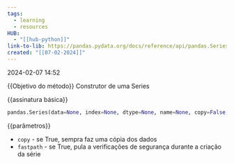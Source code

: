 ```yaml
---
tags:
  - learning
  - resources
HUB:
  - "[[hub-python]]"
link-to-lib: https://pandas.pydata.org/docs/reference/api/pandas.Series.html
created: "[[07-02-2024]]"
---
```

2024-02-07 14:52

{{Objetivo do método}}
Construtor de uma Series

{{assinatura básica}}

```python
pandas.Series(data=None, index=None, dtype=None, name=None, copy=False, fastpath=False)
```

{{parâmetros}}

- `copy` - se True, sempra faz uma cópia dos dados
- `fastpath` - se True, pula a verificações de segurança durante a criação da série 
